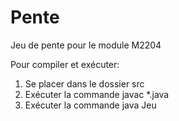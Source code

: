 # Pente
Jeu de pente pour le module M2204

Pour compiler et exécuter:
1) Se placer dans le dossier src
2) Exécuter la commande javac *.java
3) Exécuter la commande java Jeu
